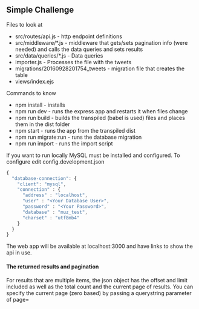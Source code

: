 ## Simple Challenge

Files to look at
* src/routes/api.js - http endpoint definitions
* src/middleware/*.js - middleware that gets/sets pagination info (were needed) and calls the data queries and sets results
* src/data/queries/*.js - Data queries
* importer.js - Processes the file with the tweets
* migrations/20160928201754_tweets - migration file that creates the table
* views/index.ejs

Commands to know
* npm install - installs
* npm run dev - runs the express app and restarts it when files change
* npm run build - builds the transpiled (babel is used) files and places them in the dist folder
* npm start - runs the app from the transpiled dist
* npm run migrate:run - runs the database migration
* npm run import - runs the import script

If you want to run locally MySQL must be installed and configured. To configure edit config.development.json
```javascript
{
  "database-connection": {
    "client": "mysql",
    "connection" : {
      "address" : "localhost",
      "user" : "<Your Database User>",
      "password" : "<Your Password>",
      "database" : "muz_test",
      "charset" : "utf8mb4"
    }
  }
}
```
The web app will be available at localhost:3000 and have links to show the api in use.

#### The returned results and pagination
For results that are multiple items, the json object has the offset and limit included as well as the total count and the current page of results. You can specify the current page (zero based) by passing a querystring parameter of page=<number> 
